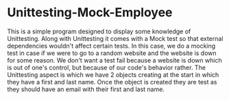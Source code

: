 # Unittesting-Mock-Employee
This is a simple program designed to display some knowledge of Unittesting. 
Along with Unittesting it comes with a Mock test so that external dependencies wouldn't affect certain tests.
In this case, we do a mocking test in case if we were to go to a random website and the website is down for some reason. 
We don't want a test fail because a website is down which is out of one's control, but because of our code's behavior rather.
The Unittesting aspect is which we have 2 objects creating at the start in which they have a first and last name. Once the object is created they are test as they should have an email with their first and last name.  
